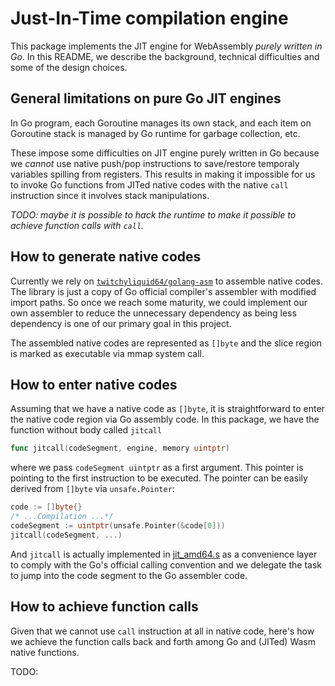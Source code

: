 # Just-In-Time compilation engine

This package implements the JIT engine for WebAssembly *purely written in Go*. 
In this README, we describe the background, technical difficulties and some of the design choices.

## General limitations on pure Go JIT engines

In Go program, each Goroutine manages its own stack, and each item on Goroutine stack is managed by Go runtime for garbage collection, etc.

These impose some difficulties on JIT engine purely written in Go because we *cannot* use native push/pop instructions to save/restore temporaly variables spilling from registers. This results in making it impossible for us to invoke Go functions from JITed native codes with the native `call` instruction since it involves stack manipulations.

*TODO: maybe it is possible to hack the runtime to make it possible to achieve function calls with `call`.*

## How to generate native codes

Currently we rely on [`twitchyliquid64/golang-asm`](https://github.com/twitchyliquid64/golang-asm) to assemble native codes. The library is just a copy of Go official compiler's assembler with modified import paths. So once we reach some maturity, we could implement our own assembler to reduce the unnecessary dependency as being less dependency is one of our primary goal in this project.

The assembled native codes are represented as `[]byte` and the slice region is marked as executable via mmap system call.

## How to enter native codes

Assuming that we have a native code as `[]byte`, it is straightforward to enter the native code region via 
Go assembly code. In this package, we have the function without body called `jitcall`

```go
func jitcall(codeSegment, engine, memory uintptr)
```

where we pass `codeSegment uintptr` as a first argument. This pointer is pointing to the first instruction to be executed. The pointer can be easily derived from `[]byte` via `unsafe.Pointer`:
```go
code := []byte{}
/* ...Compilation ...*/
codeSegment := uintptr(unsafe.Pointer(&code[0]))
jitcall(codeSegment, ...)
```

And `jitcall` is actually implemented in [jit_amd64.s](./jit_amd64.s) as a convenience layer to comply with the Go's official calling convention and we delegate the task to jump into the code segment to the Go assembler code.

## How to achieve function calls

Given that we cannot use `call` instruction at all in native code, here's how we achieve the function calls back and forth among Go and (JITed) Wasm native functions.

TODO:

